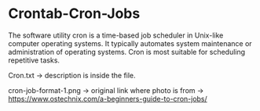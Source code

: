 # Crontab-Cron-Jobs

The software utility cron is a time-based job scheduler in Unix-like computer operating systems. It typically automates system maintenance or administration of operating systems. Cron is most suitable for scheduling repetitive tasks.

Cron.txt -> description is inside the file.

cron-job-format-1.png -> original link where photo is from -> https://www.ostechnix.com/a-beginners-guide-to-cron-jobs/
